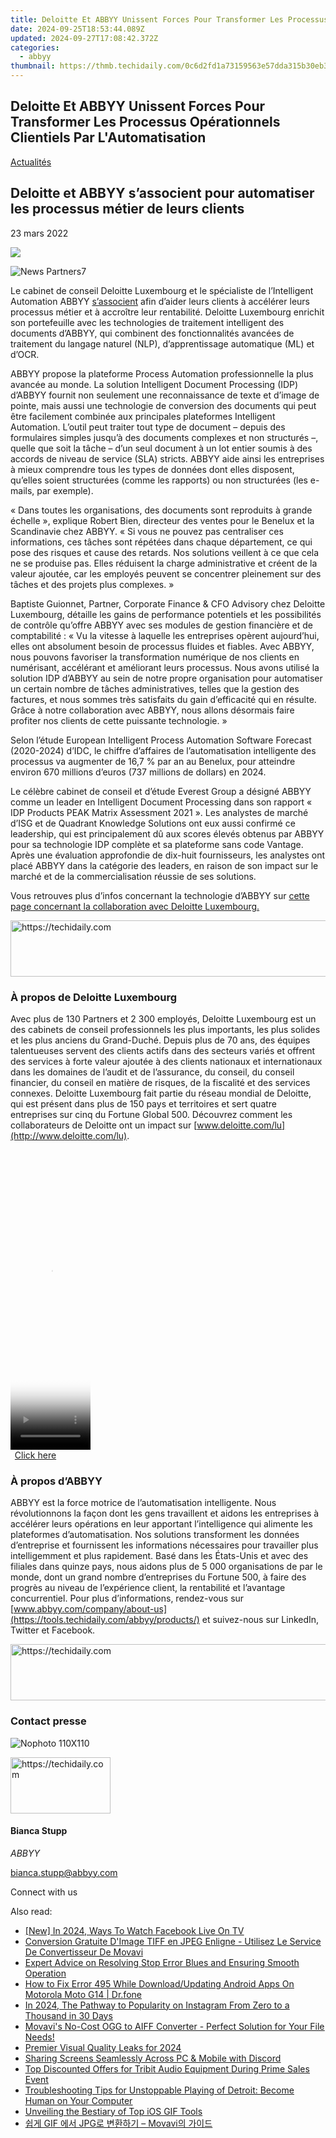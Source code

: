```yaml
---
title: Deloitte Et ABBYY Unissent Forces Pour Transformer Les Processus Opérationnels Clientiels Par L'Automatisation
date: 2024-09-25T18:53:44.089Z
updated: 2024-09-27T17:08:42.372Z
categories:
  - abbyy
thumbnail: https://thmb.techidaily.com/0c6d2fd1a73159563e57dda315b30eb330741092cc6760e2a82edb3563c1b5c8.jpg
---
```


## Deloitte Et ABBYY Unissent Forces Pour Transformer Les Processus Opérationnels Clientiels Par L'Automatisation

[Actualités](https://tools.techidaily.com/abbyy/products/)

## Deloitte et ABBYY s’associent pour automatiser les processus métier de leurs clients

23 mars 2022

![](https://content.abbyy.com/-/media/project/abbyy/abbyy/branchtemplates/shutterstock_1272462163_1296-x-729.jpg?h=729&iar=0&w=1296)

![News Partners7](https://static2.abbyy.com/abbyycommedia/33722/news-partners7.jpg) 

Le cabinet de conseil Deloitte Luxembourg et le spécialiste de l’Intelligent Automation ABBYY [s’associent](https://tools.techidaily.com/abbyy/products/) afin d’aider leurs clients à accélérer leurs processus métier et à accroître leur rentabilité. Deloitte Luxembourg enrichit son portefeuille avec les technologies de traitement intelligent des documents d’ABBYY, qui combinent des fonctionnalités avancées de traitement du langage naturel (NLP), d’apprentissage automatique (ML) et d’OCR.

ABBYY propose la plateforme Process Automation professionnelle la plus avancée au monde. La solution Intelligent Document Processing (IDP) d’ABBYY fournit non seulement une reconnaissance de texte et d’image de pointe, mais aussi une technologie de conversion des documents qui peut être facilement combinée aux principales plateformes Intelligent Automation. L’outil peut traiter tout type de document – depuis des formulaires simples jusqu’à des documents complexes et non structurés –, quelle que soit la tâche – d’un seul document à un lot entier soumis à des accords de niveau de service (SLA) stricts. ABBYY aide ainsi les entreprises à mieux comprendre tous les types de données dont elles disposent, qu’elles soient structurées (comme les rapports) ou non structurées (les e-mails, par exemple).

« Dans toutes les organisations, des documents sont reproduits à grande échelle », explique Robert Bien, directeur des ventes pour le Benelux et la Scandinavie chez ABBYY. « Si vous ne pouvez pas centraliser ces informations, ces tâches sont répétées dans chaque département, ce qui pose des risques et cause des retards. Nos solutions veillent à ce que cela ne se produise pas. Elles réduisent la charge administrative et créent de la valeur ajoutée, car les employés peuvent se concentrer pleinement sur des tâches et des projets plus complexes. »

Baptiste Guionnet, Partner, Corporate Finance & CFO Advisory chez Deloitte Luxembourg, détaille les gains de performance potentiels et les possibilités de contrôle qu’offre ABBYY avec ses modules de gestion financière et de comptabilité : « Vu la vitesse à laquelle les entreprises opèrent aujourd’hui, elles ont absolument besoin de processus fluides et fiables. Avec ABBYY, nous pouvons favoriser la transformation numérique de nos clients en numérisant, accélérant et améliorant leurs processus. Nous avons utilisé la solution IDP d’ABBYY au sein de notre propre organisation pour automatiser un certain nombre de tâches administratives, telles que la gestion des factures, et nous sommes très satisfaits du gain d’efficacité qui en résulte. Grâce à notre collaboration avec ABBYY, nous allons désormais faire profiter nos clients de cette puissante technologie. »

Selon l’étude European Intelligent Process Automation Software Forecast (2020-2024) d’IDC, le chiffre d’affaires de l’automatisation intelligente des processus va augmenter de 16,7 % par an au Benelux, pour atteindre environ 670 millions d’euros (737 millions de dollars) en 2024.

Le célèbre cabinet de conseil et d’étude Everest Group a désigné ABBYY comme un leader en Intelligent Document Processing dans son rapport « IDP Products PEAK Matrix Assessment 2021 ». Les analystes de marché d’ISG et de Quadrant Knowledge Solutions ont eux aussi confirmé ce leadership, qui est principalement dû aux scores élevés obtenus par ABBYY pour sa technologie IDP complète et sa plateforme sans code Vantage. Après une évaluation approfondie de dix-huit fournisseurs, les analystes ont placé ABBYY dans la catégorie des leaders, en raison de son impact sur le marché et de la commercialisation réussie de ses solutions.

Vous retrouves plus d’infos concernant la technologie d’ABBYY sur [cette page concernant la collaboration avec Deloitte Luxembourg.](https://tools.techidaily.com/abbyy/products/)

<!-- affiliate ads begin -->
<a href="https://appsumo.8odi.net/c/5597632/2132161/7443" target="_top" id="2132161">
  <img src="//a.impactradius-go.com/display-ad/7443-2132161" border="0" alt="https://techidaily.com" width="728" height="90"/>
</a>
<img height="0" width="0" src="https://appsumo.8odi.net/i/5597632/2132161/7443" style="position:absolute;visibility:hidden;" border="0" />
<!-- affiliate ads end -->

### À propos de Deloitte Luxembourg

Avec plus de 130 Partners et 2 300 employés, Deloitte Luxembourg est un des cabinets de conseil professionnels les plus importants, les plus solides et les plus anciens du Grand-Duché. Depuis plus de 70 ans, des équipes talentueuses servent des clients actifs dans des secteurs variés et offrent des services à forte valeur ajoutée à des clients nationaux et internationaux dans les domaines de l’audit et de l’assurance, du conseil, du conseil financier, du conseil en matière de risques, de la fiscalité et des services connexes. Deloitte Luxembourg fait partie du réseau mondial de Deloitte, qui est présent dans plus de 150 pays et territoires et sert quatre entreprises sur cinq du Fortune Global 500\. Découvrez comment les collaborateurs de Deloitte ont un impact sur [www.deloitte.com/lu](http://www.deloitte.com/lu).

<!-- affiliate ads begin -->
<span id="1977006">
					<video width="128" height="480" style="cursor:pointer"
           poster="//a.impactradius-go.com/display-clicktoplayimage/1977006.png"
           onclick="if(!this.playClicked){this.play();this.setAttribute('controls',true);this.playClicked=true;}">
	   <source src="//a.impactradius-go.com/display-ad/22993-1977006">
	   <img src="//a.impactradius-go.com/display-clicktoplayimage/1977006.png" style="border: none; height: 100%; width: 100%; object-fit: contain">
	</video>
	<div style="width:80px;text-align:center"><a href="javascript:window.open(decodeURIComponent('https%3A%2F%2Fhomestyler.sjv.io%2Fc%2F5597632%2F1977006%2F22993'), '_blank');void(0);">Click here</a></div>
</span>
<img height="0" width="0" src="https://imp.pxf.io/i/5597632/1977006/22993" style="position:absolute;visibility:hidden;" border="0" />
<!-- affiliate ads end -->

### À propos d’ABBYY

ABBYY est la force motrice de l’automatisation intelligente. Nous révolutionnons la façon dont les gens travaillent et aidons les entreprises à accélérer leurs opérations en leur apportant l’intelligence qui alimente les plateformes d’automatisation. Nos solutions transforment les données d’entreprise et fournissent les informations nécessaires pour travailler plus intelligemment et plus rapidement. Basé dans les États-Unis et avec des filiales dans quinze pays, nous aidons plus de 5 000 organisations de par le monde, dont un grand nombre d’entreprises du Fortune 500, à faire des progrès au niveau de l’expérience client, la rentabilité et l’avantage concurrentiel. Pour plus d’informations, rendez-vous sur [www.abbyy.com/company/about-us](https://tools.techidaily.com/abbyy/products/) et suivez-nous sur LinkedIn, Twitter et Facebook.

<!-- affiliate ads begin -->
<a href="https://unicoeye.pxf.io/c/5597632/2134228/18498" target="_top" id="2134228">
  <img src="//a.impactradius-go.com/display-ad/18498-2134228" border="0" alt="https://techidaily.com" width="728" height="90"/>
</a>
<img height="0" width="0" src="https://unicoeye.pxf.io/i/5597632/2134228/18498" style="position:absolute;visibility:hidden;" border="0" />
<!-- affiliate ads end -->

### Contact presse

![Nophoto 110X110](https://static4.abbyy.com/abbyycommedia/34370/nophoto-110x110.png)

<!-- affiliate ads begin -->
<a href="https://review-au.sjv.io/c/5597632/2098700/14409" target="_top" id="2098700">
  <img src="//a.impactradius-go.com/display-ad/14409-2098700" border="0" alt="https://techidaily.com" width="160" height="90"/>
</a>
<img height="0" width="0" src="https://review-au.sjv.io/i/5597632/2098700/14409" style="position:absolute;visibility:hidden;" border="0" />
<!-- affiliate ads end -->

#### Bianca Stupp

_ABBYY_

[bianca.stupp@abbyy.com](https://tools.techidaily.com/abbyy/products/) 

  
Connect with us

<ins class="adsbygoogle"
     style="display:block"
     data-ad-format="autorelaxed"
     data-ad-client="ca-pub-7571918770474297"
     data-ad-slot="1223367746"></ins>

<ins class="adsbygoogle"
     style="display:block"
     data-ad-client="ca-pub-7571918770474297"
     data-ad-slot="8358498916"
     data-ad-format="auto"
     data-full-width-responsive="true"></ins>

<span class="atpl-alsoreadstyle">Also read:</span>
<div><ul>
<li><a href="https://facebook-videos.techidaily.com/new-in-2024-ways-to-watch-facebook-live-on-tv/"><u>[New] In 2024, Ways To Watch Facebook Live On TV</u></a></li>
<li><a href="https://solve-manuals.techidaily.com/conversion-gratuite-dimage-tiff-en-jpeg-enligne-utilisez-le-service-de-convertisseur-de-movavi/"><u>Conversion Gratuite D'Image TIFF en JPEG Enligne - Utilisez Le Service De Convertisseur De Movavi</u></a></li>
<li><a href="https://techtrends.techidaily.com/expert-advice-on-resolving-stop-error-blues-and-ensuring-smooth-operation/"><u>Expert Advice on Resolving Stop Error Blues and Ensuring Smooth Operation</u></a></li>
<li><a href="https://change-location.techidaily.com/how-to-fix-error-495-while-downloadupdating-android-apps-on-motorola-moto-g14-drfone-by-drfone-fix-android-problems-fix-android-problems/"><u>How to Fix Error 495 While Download/Updating Android Apps On Motorola Moto G14 | Dr.fone</u></a></li>
<li><a href="https://instagram-video-files.techidaily.com/in-2024-the-pathway-to-popularity-on-instagram-from-zero-to-a-thousand-in-30-days/"><u>In 2024, The Pathway to Popularity on Instagram From Zero to a Thousand in 30 Days</u></a></li>
<li><a href="https://solve-manuals.techidaily.com/movavis-no-cost-ogg-to-aiff-converter-perfect-solution-for-your-file-needs/"><u>Movavi's No-Cost OGG to AIFF Converter - Perfect Solution for Your File Needs!</u></a></li>
<li><a href="https://extra-guidance.techidaily.com/premier-visual-quality-leaks-for-2024/"><u>Premier Visual Quality Leaks for 2024</u></a></li>
<li><a href="https://solve-manuals.techidaily.com/sharing-screens-seamlessly-across-pc-and-mobile-with-discord/"><u>Sharing Screens Seamlessly Across PC & Mobile with Discord</u></a></li>
<li><a href="https://buynow-help.techidaily.com/top-discounted-offers-for-tribit-audio-equipment-during-prime-sales-event/"><u>Top Discounted Offers for Tribit Audio Equipment During Prime Sales Event</u></a></li>
<li><a href="https://win-answers.techidaily.com/troubleshooting-tips-for-unstoppable-playing-of-detroit-become-human-on-your-computer/"><u>Troubleshooting Tips for Unstoppable Playing of Detroit: Become Human on Your Computer</u></a></li>
<li><a href="https://extra-information.techidaily.com/unveiling-the-bestiary-of-top-ios-gif-tools/"><u>Unveiling the Bestiary of Top iOS GIF Tools</u></a></li>
<li><a href="https://solve-manuals.techidaily.com/1726221135878-gif-jpg-movavi/"><u>쉽게 GIF 에서 JPG로 변환하기 – Movavi의 가이드</u></a></li>
</ul></div>

